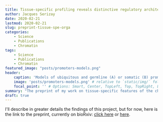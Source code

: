 ```yaml
---
title: Tissue-specific profiling reveals distinctive regulatory architectures for ubiquitous, germline and somatic genes
author: Jacques Serizay
date: 2020-02-21
lastmod: 2020-02-21
slug: preprint-tissue-spe-orga
categories:
    - Science
    - Publications
    - Chromatin
tags:
    - Science
    - Publications
    - Chromatin
featured_image: "posts/promoters-models.png"
header:
    caption: 'Models of ubiquitous and germline (A) or somatic (B) promoter organization in <em>C. elegans</em>'
    image: 'posts/promoters-models.png' # relative to `static/img/` folder
    focal_point: '' # Options: Smart, Center, TopLeft, Top, TopRight, Left, Right, BottomLeft, Bottom, BottomRight
summary: "The preprint of my work on tissue-specific features of the chromatin is out!!"
draft: true
---
```


I'll describe in greater details the findings of this project, but for now, here is the link to the preprint, currently on bioRxiv: [click here](https://www.biorxiv.org/content/10.1101/2020.02.20.958579v1) or [here](https://doi.org/10.1101/2020.02.20.958579).